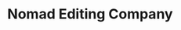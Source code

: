 ---
title: "Nomad Editing Company"
description: ""
date: ""
featured: false
gallery: 
- 
  url: "/assets/images/nomad.png"
  caption: " "
tags: ""
---